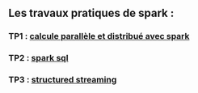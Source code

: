 ## Les travaux pratiques de spark :
### TP1 :  [calcule parallèle et distribué avec spark](https://github.com/mohamed-ait/Spark-TPs/tree/main/rdd-tp1)
### TP2 :  [spark sql ](https://github.com/mohamed-ait/Spark-TPs/tree/main/sparkSql)
### TP3 :  [structured streaming ](https://github.com/mohamed-ait/Spark-TPs/tree/main/structuredStreaming)






